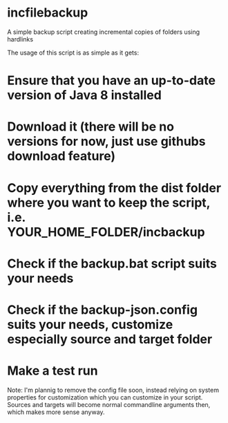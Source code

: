 # incfilebackup
A simple backup script creating incremental copies of folders using hardlinks

The usage of this script is as simple as it gets:
# Ensure that you have an up-to-date version of Java 8 installed
# Download it (there will be no versions for now, just use githubs download feature)
# Copy everything from the dist folder where you want to keep the script, i.e. YOUR_HOME_FOLDER/incbackup
# Check if the backup.bat script suits your needs
# Check if the backup-json.config suits your needs, customize especially source and target folder
# Make a test run

Note:
I'm plannig to remove the config file soon, instead relying on system properties for customization which you can customize in your script.
Sources and targets will become normal commandline arguments then, which makes more sense anyway.



